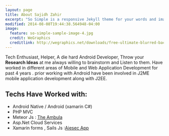 ```yaml
---
layout: page
title: About Sajidh Zahir
excerpt: "So Simple is a responsive Jekyll theme for your words and images."
modified: 2014-08-08T19:44:38.564948-04:00
image:
  feature: so-simple-sample-image-4.jpg
  credit: WeGraphics
  creditlink: http://wegraphics.net/downloads/free-ultimate-blurred-background-pack/
---
```


Tech Enthusiast, Helper, A die hard Android Developer, Throw your **Research Ideas** at me always willing to brainstorm and Listen to them. Have worked in different areas of Mobile and Web Application Development for past 4 years . prior working with Android have been involved in J2ME mobile application development along with J2EE.

## Techs Have Worked with:

* Android Native / Android (xamarin C#)
* PHP MVC
* Meteor Js : [The Ambula](http://www.theambula.lk)
* Asp.Net Cloud Services
* Xamarin forms , Sails Js :[Aiesec App](https://github.com/sajidhz1/AiesecApp/tree/Dev-Sajidhz1)
